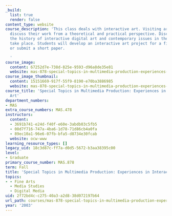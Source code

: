 ```yaml
---
_build:
  list: true
  render: false
content_type: website
course_description: 'This class deals with interactive art. Visiting artists will
  discuss their work from a theoretical and practical perspective. Discussions of
  the history of interactive digital art and contemporary issues in the field will
  take place. Students will develop an interactive art project for a final exhibition
  or submit a short paper.

  '
course_image:
  content: 67252d7e-738d-825e-9593-d96a8de35e81
  website: mas-878-special-topics-in-multimedia-production-experiences-in-interactive-art-fall-2003
course_image_thumbnail:
  content: 15151669-917f-55f9-8190-e70ba3886985
  website: mas-878-special-topics-in-multimedia-production-experiences-in-interactive-art-fall-2003
course_title: 'Special Topics in Multimedia Production: Experiences in Interactive
  Art'
department_numbers:
- MAS
extra_course_numbers: MAS.478
instructors:
  content:
  - 3691b741-e24d-f40f-e60e-3abdb03c5fb5
  - 08d7f716-747a-4ba6-1d78-71d86cb4a0fa
  - 89ec10a1-96e6-07fb-bfa5-d8734e30fcab
  website: ocw-www
learning_resource_types: []
legacy_uid: 18c3d87c-ff7a-d0d5-5672-b3aa38395c00
level:
- Graduate
primary_course_number: MAS.878
term: Fall
title: 'Special Topics in Multimedia Production: Experiences in Interactive Art'
topics:
- - Fine Arts
  - Media Studies
  - Digital Media
uid: 2f72bd4c-c275-40a3-a2d8-38d072197b64
url_path: courses/mas-878-special-topics-in-multimedia-production-experiences-in-interactive-art-fall-2003
year: '2003'
---
```

